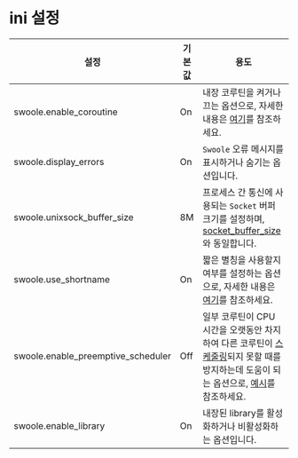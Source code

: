 # ini 설정

설정 | 기본값 | 용도
---|---|---
swoole.enable_coroutine | On | 내장 코루틴을 켜거나 끄는 옵션으로, 자세한 내용은 [여기](/server/setting?id=enable_coroutine)를 참조하세요.
swoole.display_errors | On | `Swoole` 오류 메시지를 표시하거나 숨기는 옵션입니다.
swoole.unixsock_buffer_size | 8M | 프로세스 간 통신에 사용되는 `Socket` 버퍼 크기를 설정하며, [socket_buffer_size](/server/setting?id=socket_buffer_size)와 동일합니다.
swoole.use_shortname | On | 짧은 별칭을 사용할지 여부를 설정하는 옵션으로, 자세한 내용은 [여기](/other/alias?id=协程短名称)를 참조하세요.
swoole.enable_preemptive_scheduler | Off | 일부 코루틴이 CPU 시간을 오랫동안 차지하여 다른 코루틴이 [스케줄링](/coroutine?id=协程调度)되지 못할 때를 방지하는데 도움이 되는 옵션으로, [예시](https://github.com/swoole/swoole-src/tree/master/tests/swoole_coroutine_scheduler/preemptive)를 참조하세요.
swoole.enable_library | On | 내장된 library를 활성화하거나 비활성화하는 옵션입니다.

